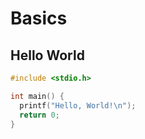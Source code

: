 # Basics

## Hello World

```c
#include <stdio.h>

int main() {
  printf("Hello, World!\n");
  return 0;
}
```
